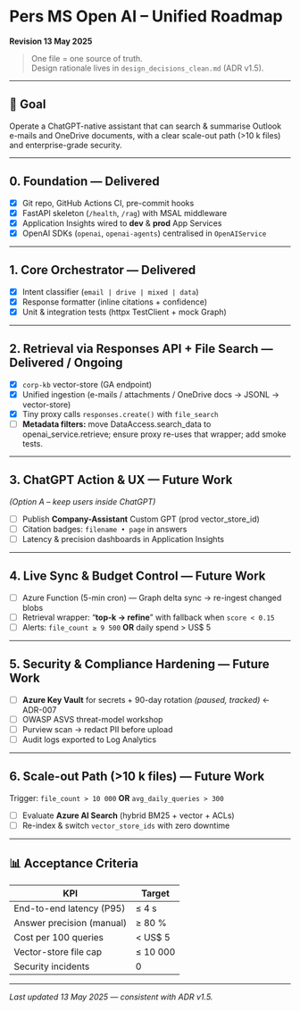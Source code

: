 # Pers MS Open AI – Unified Roadmap  
**Revision 13 May 2025**

> One file = one source of truth.  
> Design rationale lives in `design_decisions_clean.md` (ADR v1.5).

---

## 🎯 Goal
Operate a ChatGPT-native assistant that can search & summarise Outlook e-mails and OneDrive documents, with a clear scale-out path (>10 k files) and enterprise-grade security.

---

## 0. Foundation — **Delivered**
- [x] Git repo, GitHub Actions CI, pre-commit hooks  
- [x] FastAPI skeleton (`/health`, `/rag`) with MSAL middleware  
- [x] Application Insights wired to **dev** & **prod** App Services  
- [x] OpenAI SDKs (`openai`, `openai-agents`) centralised in `OpenAIService`  

---

## 1. Core Orchestrator — **Delivered**
- [x] Intent classifier (`email | drive | mixed | data`)  
- [x] Response formatter (inline citations + confidence)  
- [x] Unit & integration tests (httpx TestClient + mock Graph)  

---

## 2. Retrieval via Responses API + File Search — **Delivered / Ongoing**
- [x] `corp-kb` vector-store (GA endpoint)  
- [x] Unified ingestion (e-mails / attachments / OneDrive docs → JSONL → vector-store)  
- [x] Tiny proxy calls `responses.create()` with `file_search`  
- [ ] **Metadata filters:**  move DataAccess.search_data to openai_service.retrieve; ensure proxy re-uses that wrapper; add smoke tests.

---

## 3. ChatGPT Action & UX — **Future Work**
*(Option A – keep users inside ChatGPT)*  
- [ ] Publish **Company-Assistant** Custom GPT (prod vector_store_id)  
- [ ] Citation badges: `filename • page` in answers  
- [ ] Latency & precision dashboards in Application Insights  

---

## 4. Live Sync & Budget Control — **Future Work**
- [ ] Azure Function (5-min cron) — Graph delta sync → re-ingest changed blobs  
- [ ] Retrieval wrapper: “**top-k → refine**” with fallback when `score < 0.15`  
- [ ] Alerts: `file_count ≥ 9 500` **OR** daily spend > US$ 5  

---

## 5. Security & Compliance Hardening — **Future Work**
- [ ] **Azure Key Vault** for secrets + 90-day rotation *(paused, tracked)* ← ADR-007  
- [ ] OWASP ASVS threat-model workshop  
- [ ] Purview scan → redact PII before upload  
- [ ] Audit logs exported to Log Analytics  

---

## 6. Scale-out Path (>10 k files) — **Future Work**
Trigger: `file_count > 10 000` **OR** `avg_daily_queries > 300`  
- [ ] Evaluate **Azure AI Search** (hybrid BM25 + vector + ACLs)  
- [ ] Re-index & switch `vector_store_ids` with zero downtime  

---

## 📊 Acceptance Criteria
| KPI                            | Target  |
|--------------------------------|---------|
| End-to-end latency (P95)       | ≤ 4 s   |
| Answer precision (manual)      | ≥ 80 %  |
| Cost per 100 queries           | < US$ 5 |
| Vector-store file cap          | ≤ 10 000|
| Security incidents             | 0       |

---

*Last updated 13 May 2025 — consistent with ADR v1.5.*
